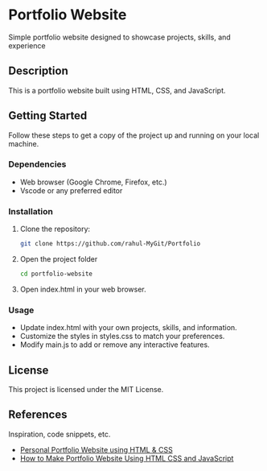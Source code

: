 # Portfolio Website
Simple portfolio website designed to showcase projects, skills, and experience

## Description

This is a portfolio website built using HTML, CSS, and JavaScript.

## Getting Started
Follow these steps to get a copy of the project up and running on your local machine.
### Dependencies

* Web browser (Google Chrome, Firefox, etc.)
* Vscode or any preferred editor

### Installation

1. Clone the repository:

   ```bash
   git clone https://github.com/rahul-MyGit/Portfolio
   ```
2. Open the project folder
    ```bash
    cd portfolio-website
    ```
3. Open index.html in your web browser.

### Usage

- Update index.html with your own projects, skills, and information.
- Customize the styles in styles.css to match your preferences.
- Modify main.js to add or remove any interactive features.

## License

This project is licensed under the MIT License.

## References
Inspiration, code snippets, etc.
* [Personal Portfolio Website using HTML & CSS](https://www.youtube.com/watch?v=RroDdybvu5s)
* [How to Make Portfolio Website Using HTML CSS and JavaScript](https://www.youtube.com/watch?v=jVD9ZmWxhX8&pp=ygU0Y3JlYXRpbmcgcG9ydGZvbGlvIHdlYnNpdGUgdXNpbmcgaHRtbCBjc3MgamF2YXNjcmlwdA%3D%3D)

